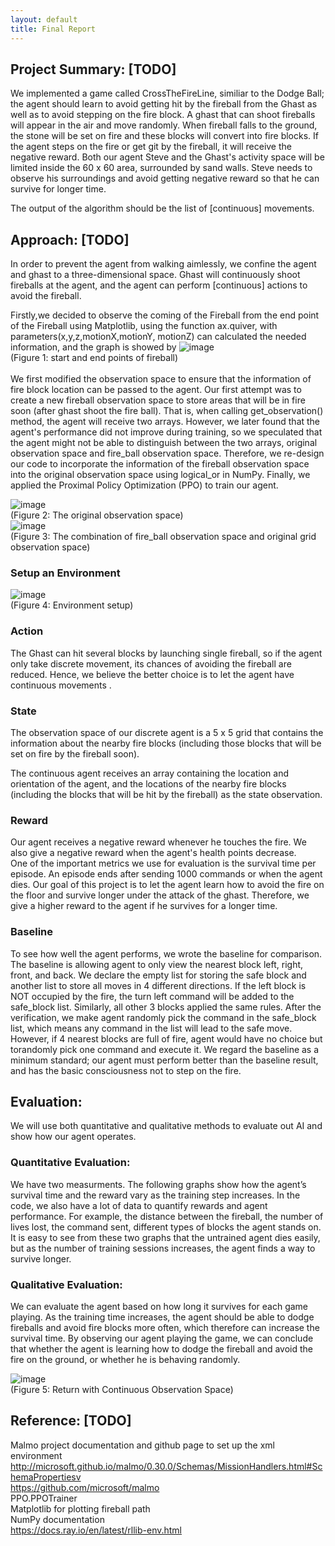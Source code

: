 ```yaml
---
layout: default
title: Final Report 
---
```


## Project Summary:  [TODO]
  We implemented a game called CrossTheFireLine, similiar to the Dodge Ball; the agent should learn to avoid getting hit by the fireball from the Ghast as well as  to avoid stepping on the fire block. A ghast that can shoot fireballs will appear in the air and move randomly. When fireball falls to the ground, the stone will be set on fire and these blocks will convert into fire blocks. If the agent steps on the fire or get git by the fireball, it will receive the negative reward. Both our agent Steve and the Ghast's activity space will be limited inside the 60 x 60 area, surrounded by sand walls. Steve needs to observe his surroundings and avoid getting negative reward so that he can survive for longer time. 
  
  The output of the algorithm should be the list of [continuous] movements.
  
## Approach: [TODO]
In order to prevent the agent from walking aimlessly, we confine the agent and ghast to a three-dimensional space. Ghast will continuously shoot fireballs at the agent, and the agent can perform [continuous] actions to avoid the fireball.

Firstly,we decided to observe the coming of the Fireball from the end point of the Fireball using Matplotlib, using the function ax.quiver, with parameters(x,y,z,motionX,motionY, motionZ) can calculated the needed information, and the graph is showed by
![image](https://github.com/Chilly712/CrossTheFireLine_Minecraft/blob/main/docs/images/axquiver.png)
<br>
(Figure 1: start and end points of fireball)
<br>
<br>
We first modified the observation space to ensure that the information of fire block location can be passed to the agent. Our first attempt was to create a new fireball observation space to store areas that will be in fire soon (after ghast shoot the fire ball). That is, when calling get_observation() method, the agent will receive two arrays. However, we later found that the agent's performance did not improve during training, so we speculated that the agent might not be able to distinguish between the two arrays, original observation space and fire_ball observation space. Therefore, we re-design our code to incorporate the information of the fireball observation space into the original observation space using logical_or in NumPy. Finally, we applied the Proximal Policy Optimization (PPO) to train our agent.

![image](https://github.com/Chilly712/CrossTheFireLine_Minecraft/blob/main/docs/images/returned_obs.png)
<br>
(Figure 2: The original observation space)
<br>
![image](https://github.com/Chilly712/CrossTheFireLine_Minecraft/blob/main/docs/images/fireball_obs.png)
<br>
(Figure 3: The combination of fire_ball observation space and original grid observation space)

### Setup an Environment
![image](https://github.com/Chilly712/CrossTheFireLine_Minecraft/blob/main/docs/images/environment_setup.png)
<br>
(Figure 4: Environment setup)

### Action
The Ghast can hit several blocks by launching single fireball, so if the agent only take discrete movement, its chances of avoiding the fireball are reduced. Hence, we believe the better choice is to let the agent have continuous movements .

### State
The observation space of our discrete agent is a 5 x 5 grid that contains the information about the nearby fire blocks (including those blocks that will be set on fire by the fireball soon). 

The continuous agent receives an array containing the location and orientation of the agent, and the locations of the nearby fire blocks (including the blocks that will be hit by the fireball) as the state observation.

### Reward
Our agent receives a negative reward whenever he touches the fire. We also give a negative reward when the agent's health points decrease.  
One of the important metrics we use for evaluation is the survival time per episode. An episode ends after sending 1000 commands or when the agent dies. Our goal of this project is to let the agent learn how to avoid the fire on the floor and survive longer under the attack of the ghast. Therefore, we give a higher reward to the agent if he survives for a longer time.


### Baseline
To see how well the agent performs, we wrote the baseline for comparison. The baseline is allowing agent to only view the nearest block left, right, front, and back. We declare the empty list for storing the safe block and another list to store all moves in 4 different directions. If the left block is NOT occupied by the fire, the turn left command will be added to the safe_block list. Similarly, all other 3 blocks applied the same rules. After the verification, we make agent randomly pick the command in the safe_block list, which means any command in the list will lead to the safe move. However, if 4 nearest blocks are full of fire, agent would have no choice but torandomly pick one command and execute it. We regard the baseline as a minimum standard; our agent must perform better than the baseline result, and has the basic consciousness not to step on the fire.


## Evaluation: 
We will use both quantitative and qualitative methods to evaluate out AI and show how our agent operates. 

### Quantitative Evaluation: 

We have two measurments. The following graphs show how the agent’s survival time and the reward vary as the training step increases.
In the code, we also have a lot of data to quantify rewards and agent performance. For example, the distance between the fireball, the number of lives lost, the command sent, different types of blocks the agent stands on.
It is easy to see from these two graphs that the untrained agent dies easily, but as the number of training sessions increases, the agent finds a way to survive longer. 

### Qualitative Evaluation:

We can evaluate the agent based on how long it survives for each game playing. As the training time increases, the agent should be able to dodge fireballs and avoid fire blocks more often, which therefore can increase the survival time. 
By observing our agent playing the game, we can conclude that whether the agent is learning how to dodge the fireball and avoid the fire on the ground, or whether he is behaving randomly. 

![image](https://github.com/Chilly712/CrossTheFireLine_Minecraft/blob/main/docs/images/continuous_return.jpeg)
<br>
(Figure 5: Return with Continuous Observation Space)



## Reference: [TODO]
  Malmo project documentation and github page to set up the xml environment
  <br>
  http://microsoft.github.io/malmo/0.30.0/Schemas/MissionHandlers.html#SchemaPropertiesv
  <br>
  https://github.com/microsoft/malmo
  <br>
  PPO.PPOTrainer
  <br>
  Matplotlib for plotting fireball path
  <br>
  NumPy documentation
  <br>
  https://docs.ray.io/en/latest/rllib-env.html
  
